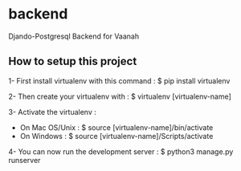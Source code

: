 # backend

Djando-Postgresql Backend for Vaanah

## How to setup this project

1- First install virtualenv with this command : $ pip install virtualenv

2- Then create your virtualenv with : $ virtualenv [virtualenv-name]

3- Activate the virtualenv :

* On Mac OS/Unix : $ source [virtualenv-name]/bin/activate
* On Windows : $ source [virtualenv-name]/Scripts/activate

4- You can now run the development server : $ python3 manage.py runserver
